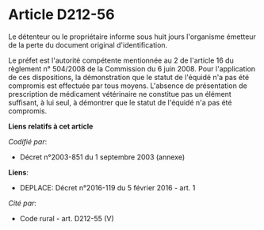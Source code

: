 # Article D212-56

Le détenteur ou le propriétaire informe sous huit jours l'organisme émetteur de la perte du document original
d'identification. 

Le préfet est l'autorité compétente mentionnée au 2 de l'article 16 du règlement n° 504/2008 de la Commission du 6 juin 2008.
Pour l'application de ces dispositions, la démonstration que le statut de l'équidé n'a pas été compromis est effectuée par
tous moyens. L'absence de présentation de prescription de médicament vétérinaire ne constitue pas un élément suffisant, à lui
seul, à démontrer que le statut de l'équidé n'a pas été compromis.

**Liens relatifs à cet article**

_Codifié par_:

  - Décret n°2003-851 du 1 septembre 2003 (annexe)

**Liens**:

  - DEPLACE: Décret n°2016-119 du 5 février 2016 - art. 1

_Cité par_:

  - Code rural - art. D212-55 (V)

